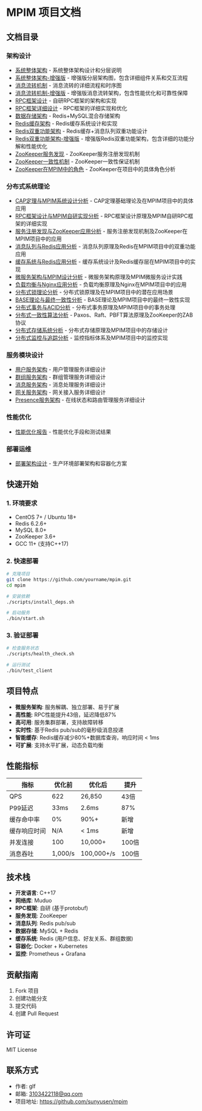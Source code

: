 # MPIM 项目文档

## 文档目录

### 架构设计
- [系统整体架构](architecture/overview.md) - 系统整体架构设计和分层说明
- [系统整体架构-增强版](architecture/overview-enhanced.md) - 增强版分层架构图，包含详细组件关系和交互流程
- [消息流转机制](architecture/message-flow.md) - 消息流转的详细流程和时序图
- [消息流转机制-增强版](architecture/message-flow-enhanced.md) - 增强版消息流转架构，包含性能优化和可靠性保障
- [RPC框架设计](architecture/rpc-framework.md) - 自研RPC框架的架构和实现
- [RPC框架详细设计](architecture/rpc-framework-detailed.md) - RPC框架的详细实现和优化
- [数据存储架构](architecture/data-storage.md) - Redis+MySQL混合存储架构
- [Redis缓存架构](architecture/redis-cache-architecture.md) - Redis缓存系统设计和实现
- [Redis双重功能架构](architecture/redis-dual-function-architecture.md) - Redis缓存+消息队列双重功能设计
- [Redis双重功能架构-增强版](architecture/redis-dual-function-enhanced.md) - 增强版Redis双重功能架构，包含详细的功能分解和性能优化
- [ZooKeeper服务发现](architecture/zookeeper-service-discovery.md) - ZooKeeper服务注册发现机制
- [ZooKeeper一致性机制](architecture/zookeeper-consistency-mechanism.md) - ZooKeeper一致性保证机制
- [ZooKeeper在MPIM中的角色](architecture/zookeeper-role-in-mpim.md) - ZooKeeper在项目中的具体角色分析

### 分布式系统理论
- [CAP定理与MPIM系统设计分析](distributed-systems/cap-theorem-analysis.md) - CAP定理基础理论及在MPIM项目中的具体应用
- [RPC框架设计与MPIM自研实现分析](distributed-systems/rpc-framework-analysis.md) - RPC框架设计原理及MPIM自研RPC框架的详细实现
- [服务注册发现与ZooKeeper应用分析](distributed-systems/service-discovery-analysis.md) - 服务注册发现机制及ZooKeeper在MPIM项目中的应用
- [消息队列与Redis应用分析](distributed-systems/message-queue-analysis.md) - 消息队列原理及Redis在MPIM项目中的双重功能应用
- [缓存系统与Redis应用分析](distributed-systems/cache-system-analysis.md) - 缓存系统设计及Redis缓存层在MPIM项目中的实现
- [微服务架构与MPIM设计分析](distributed-systems/microservices-architecture-analysis.md) - 微服务架构原理及MPIM微服务设计实践
- [负载均衡与Nginx应用分析](distributed-systems/load-balancing-analysis.md) - 负载均衡原理及Nginx在MPIM项目中的应用
- [分布式锁理论分析](distributed-systems/distributed-lock-theory.md) - 分布式锁原理及在MPIM项目中的潜在应用场景
- [BASE理论与最终一致性分析](distributed-systems/base-theory-analysis.md) - BASE理论及MPIM项目中的最终一致性实现
- [分布式事务与ACID分析](distributed-systems/distributed-transaction-analysis.md) - 分布式事务原理及MPIM项目中的事务处理
- [分布式一致性算法分析](distributed-systems/distributed-consensus-algorithms.md) - Paxos、Raft、PBFT算法原理及ZooKeeper的ZAB协议
- [分布式存储系统分析](distributed-systems/distributed-storage-analysis.md) - 分布式存储原理及MPIM项目中的存储设计
- [分布式监控与追踪分析](distributed-systems/distributed-monitoring-tracing.md) - 监控指标体系及MPIM项目中的监控实现

### 服务模块设计
- [用户服务架构](architecture/user-service-architecture.md) - 用户管理服务详细设计
- [群组服务架构](architecture/group-service-architecture.md) - 群组管理服务详细设计
- [消息服务架构](architecture/message-service-architecture.md) - 消息处理服务详细设计
- [网关服务架构](architecture/gateway-service-architecture.md) - 网关接入服务详细设计
- [Presence服务架构](architecture/presence-service-architecture.md) - 在线状态和路由管理服务详细设计

### 性能优化
- [性能优化报告](performance/optimization.md) - 性能优化手段和测试结果

### 部署运维
- [部署架构设计](deployment/architecture.md) - 生产环境部署架构和容器化方案

## 快速开始

### 1. 环境要求
- CentOS 7+ / Ubuntu 18+
- Redis 6.2.6+
- MySQL 8.0+
- ZooKeeper 3.6+
- GCC 11+ (支持C++17)

### 2. 快速部署
```bash
# 克隆项目
git clone https://github.com/yourname/mpim.git
cd mpim

# 安装依赖
./scripts/install_deps.sh

# 启动服务
./bin/start.sh
```

### 3. 验证部署
```bash
# 检查服务状态
./scripts/health_check.sh

# 运行测试
./bin/test_client
```

## 项目特点

- **微服务架构**: 服务解耦、独立部署、易于扩展
- **高性能**: RPC性能提升43倍，延迟降低87%
- **高可用**: 服务集群部署，支持故障转移
- **实时性**: 基于Redis pub/sub的毫秒级消息投递
- **智能缓存**: Redis缓存减少80%+数据库查询，响应时间 < 1ms
- **可扩展**: 支持水平扩展，动态负载均衡

## 性能指标

| 指标 | 优化前 | 优化后 | 提升 |
|------|--------|--------|------|
| QPS | 622 | 26,850 | 43倍 |
| P99延迟 | 33ms | 2.6ms | 87% |
| 缓存命中率 | 0% | 90%+ | 新增 |
| 缓存响应时间 | N/A | < 1ms | 新增 |
| 并发连接 | 100 | 10,000+ | 100倍 |
| 消息吞吐 | 1,000/s | 100,000+/s | 100倍 |

## 技术栈

- **开发语言**: C++17
- **网络库**: Muduo
- **RPC框架**: 自研 (基于protobuf)
- **服务发现**: ZooKeeper
- **消息队列**: Redis pub/sub
- **数据存储**: MySQL + Redis
- **缓存系统**: Redis (用户信息、好友关系、群组数据)
- **容器化**: Docker + Kubernetes
- **监控**: Prometheus + Grafana

## 贡献指南

1. Fork 项目
2. 创建功能分支
3. 提交代码
4. 创建 Pull Request

## 许可证

MIT License

## 联系方式

- 作者: glf
- 邮箱: 3103422118@qq.com
- 项目地址: https://github.com/sunyusen/mpim
